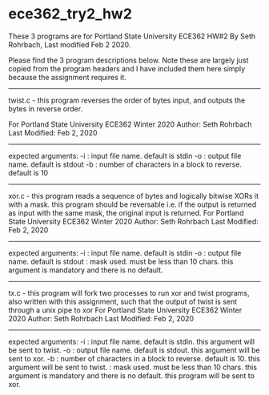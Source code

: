 # ece362_try2_hw2

These 3 programs are for Portland State University ECE362 HW#2
By Seth Rohrbach, Last modified Feb 2 2020.

Please find the 3 program descriptions below. Note these are largely just copied from the program headers and I have included them here simply because the assignment requires it.


******************


twist.c - this program reverses the order of bytes input, and outputs the bytes in reverse order.

For Portland State University ECE362 Winter 2020
Author: Seth Rohrbach
Last Modified: Feb 2, 2020

----------------------------
expected arguments:
-i <filename> : input file name. default is stdin
-o <filename> : output file name. default is stdout
-b <num>      : number of characters in a block to reverse. default is 10


*****************


xor.c - this program reads a sequence of bytes and logically bitwise XORs it with a mask.
this program should be reversable i.e. if the output is returned as input with the same mask, the original input is returned.
For Portland State University ECE362 Winter 2020
Author: Seth Rohrbach
Last Modified: Feb 2, 2020

----------------------------
expected arguments:
-i <filename> : input file name. default is stdin
-o <filename> : output file name. default is stdout
<string>      : mask used. must be less than 10 chars. this argument is mandatory and there is no default.


*************************


tx.c - this program will fork two processes to run xor and twist programs, also written with this assignment,
such that the output of twist is sent through a unix pipe to xor
For Portland State University ECE362 Winter 2020
Author: Seth Rohrbach
Last Modified: Feb 2, 2020

----------------------------
expected arguments:
-i <filename> : input file name. default is stdin. this argument will be sent to twist.
-o <filename> : output file name. default is stdout. this argument will be sent to xor.
-b <num>      : number of characters in a block to reverse. default is 10. this argument will be sent to twist.
<string>      : mask used. must be less than 10 chars. this argument is mandatory and there is no default. this program will be sent to xor.
